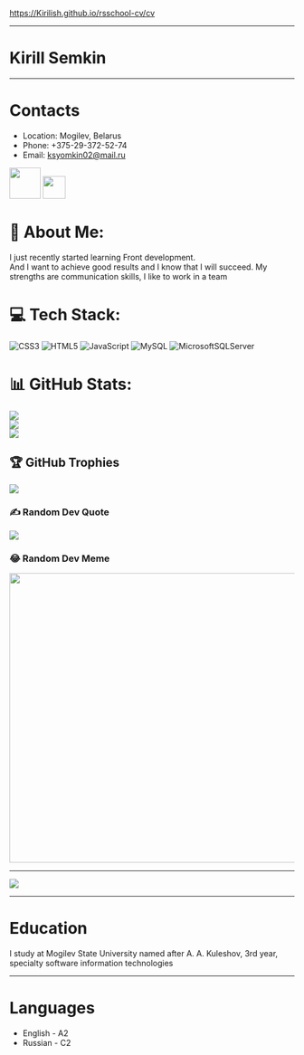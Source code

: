 
https://Kirilish.github.io/rsschool-cv/cv

---

# Kirill Semkin
---
# Contacts
- Location: Mogilev, Belarus
- Phone: +375-29-372-52-74
- Email: ksyomkin02@mail.ru

<a href="https://github.com/Kirilish"><img src="https://i0.wp.com/itc.ua/wp-content/uploads/2021/01/github-logo.jpg?fit=1200%2C850&quality=100&strip=all&ssl=1" width="55px"></a> <a href="https://discordapp.com/users/1014972009169563688/"><img src="https://storage.failmi.ru/img/icon/discord.png" width="40px"></a>

# 💫 About Me:
I just recently started learning Front development.<br>And I want to achieve good results and I know that I will succeed. My strengths are communication skills, I like to work in a team

# 💻 Tech Stack:
![CSS3](https://img.shields.io/badge/css3-%231572B6.svg?style=flat&logo=css3&logoColor=white) ![HTML5](https://img.shields.io/badge/html5-%23E34F26.svg?style=flat&logo=html5&logoColor=white) ![JavaScript](https://img.shields.io/badge/javascript-%23323330.svg?style=flat&logo=javascript&logoColor=%23F7DF1E) ![MySQL](https://img.shields.io/badge/mysql-%2300f.svg?style=flat&logo=mysql&logoColor=white) ![MicrosoftSQLServer](https://img.shields.io/badge/Microsoft%20SQL%20Sever-CC2927?style=flat&logo=microsoft%20sql%20server&logoColor=white)
# 📊 GitHub Stats:
![](https://github-readme-stats.vercel.app/api?username=Kirill4chik&theme=tokyonight&hide_border=true&include_all_commits=true&count_private=false)<br/>
![](https://github-readme-streak-stats.herokuapp.com/?user=Kirill4chik&theme=tokyonight&hide_border=true)<br/>
![](https://github-readme-stats.vercel.app/api/top-langs/?username=Kirill4chik&theme=tokyonight&hide_border=true&include_all_commits=true&count_private=false&layout=compact)

## 🏆 GitHub Trophies
![](https://github-profile-trophy.vercel.app/?username=Kirill4chik&theme=dracula&no-frame=true&no-bg=true&margin-w=4)

### ✍️ Random Dev Quote
![](https://quotes-github-readme.vercel.app/api?type=horizontal&theme=radical)

### 😂 Random Dev Meme
<img src="https://random-memer.herokuapp.com/" width="512px"/>

---
[![](https://visitcount.itsvg.in/api?id=Kirill4chik&icon=0&color=0)](https://visitcount.itsvg.in)

<!-- Proudly created with GPRM ( https://gprm.itsvg.in ) -->

----

# Education
I study at Mogilev State University named after A. A. Kuleshov, 3rd year, specialty software information technologies

----

# Languages
- English - A2
- Russian - C2
